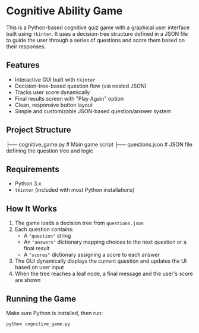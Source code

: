 # Cognitive Ability Game

This is a Python-based cognitive quiz game with a graphical user interface built using `tkinter`. It uses a decision-tree structure defined in a JSON file to guide the user through a series of questions and score them based on their responses.

## Features

- Interactive GUI built with `tkinter`
- Decision-tree-based question flow (via nested JSON)
- Tracks user score dynamically
- Final results screen with "Play Again" option
- Clean, responsive button layout
- Simple and customizable JSON-based question/answer system

## Project Structure

├── cognitive_game.py # Main game script
├── questions.json # JSON file defining the question tree and logic


## Requirements

- Python 3.x
- `tkinter` (included with most Python installations)

## How It Works

1. The game loads a decision tree from `questions.json`
2. Each question contains:
   - A `"question"` string
   - An `"answers"` dictionary mapping choices to the next question or a final result
   - A `"scores"` dictionary assigning a score to each answer
3. The GUI dynamically displays the current question and updates the UI based on user input
4. When the tree reaches a leaf node, a final message and the user's score are shown

## Running the Game

Make sure Python is installed, then run:

```bash
python cognitive_game.py


